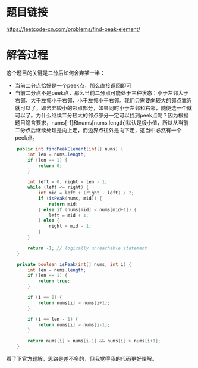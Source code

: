 # 题目链接
https://leetcode-cn.com/problems/find-peak-element/

# 解答过程
这个题目的关键是二分后如何舍弃某一半：
- 当前二分点恰好是一个peek点，那么直接返回即可
- 当前二分点不是peek点，那么当前二分点可能处于三种状态：小于左邻大于右邻，大于左邻小于右邻，小于左邻小于右邻。我们只需要向较大的邻点靠近就可以了，即舍弃较小的邻点部分，如果同时小于左邻和右邻，随便选一个就可以了。为什么继续二分较大的邻点部分一定可以找到peek点呢？因为根据题目隐含要求，nums[-1]和nums[nums.length]默认是极小值，所以从当前二分点后继续处理是向上走，而边界点往外是向下走，这当中必然有一个peek点。

```java
	public int findPeakElement(int[] nums) {
		int len = nums.length;
		if (len == 1) {
			return 0;
		}

		int left = 0, right = len - 1;
		while (left <= right) {
			int mid = left + (right - left) / 2;
			if (isPeak(nums, mid)) {
				return mid;
			} else if (nums[mid] < nums[mid+1]) {
				left = mid + 1;
			} else {
				right = mid - 1;
			}
		}

		return -1; // logically unreachable statement
	}

	private boolean isPeak(int[] nums, int i) {
		int len = nums.length;
		if (len == 1) {
			return true;
		}

		if (i == 0) {
			return nums[i] > nums[i+1];
		}

		if (i == len - 1) {
			return nums[i] > nums[i-1];
		}

		return nums[i] > nums[i-1] && nums[i] > nums[i+1];
	}
```

看了下官方题解，思路是差不多的，但我觉得我的代码更好理解。